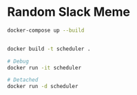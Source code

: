Random Slack Meme
=================

```sh
docker-compose up --build


docker build -t scheduler .

# Debug
docker run -it scheduler

# Detached
docker run -d scheduler
```
